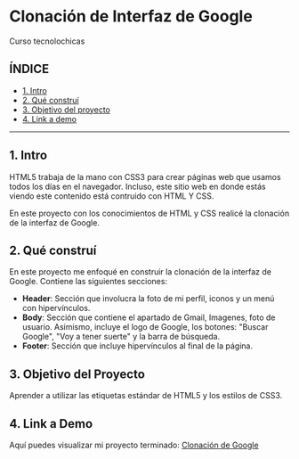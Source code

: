 # Clonación de Interfaz de Google
Curso tecnolochicas
## ÍNDICE

* [1. Intro](#)
* [2. Qué construí](#)
* [3. Objetivo del proyecto](#)
* [4. Link a demo](#)

****
## 1. Intro
HTML5 trabaja de la mano con CSS3 para crear páginas web que usamos todos los días en el navegador. Incluso, este sitio web en donde estás viendo este contenido está contruido con HTML Y CSS.

En este proyecto con los conocimientos de HTML y CSS realicé la clonación de la interfaz de Google.

## 2. Qué construí
En este proyecto me enfoqué en construir la clonación de la interfaz de Google. Contiene las siguientes secciones: 
* **Header**: Sección que involucra la foto de mi perfil, iconos y un menú con hipervínculos.
* **Body**: Sección que contiene el apartado de Gmail, Imagenes, foto de usuario. Asimismo, incluye el logo de Google, los botones: "Buscar Google", "Voy a tener suerte" y la barra de búsqueda.
* **Footer**: Sección que incluye hipervínculos al final de la página.

## 3. Objetivo del Proyecto
Aprender a utilizar las etiquetas estándar de HTML5 y los estilos de CSS3.

## 4. Link a Demo
Aquí puedes visualizar mi proyecto terminado: [Clonación de Google](https://clonacion-google-ccs.netlify.app/)
